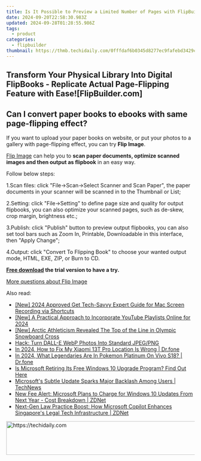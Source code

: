 ```yaml
---
title: Is It Possible to Preview a Limited Number of Pages with FlipBuilder?
date: 2024-09-20T22:58:30.983Z
updated: 2024-09-28T01:28:55.986Z
tags:
  - product
categories:
  - flipbuilder
thumbnail: https://thmb.techidaily.com/0fffdaf6b0345d8277ec9fafebd3429c28f703cd8774f81e39bb2cfd9b5790b4.jpg
---
```


## Transform Your Physical Library Into Digital FlipBooks - Replicate Actual Page-Flipping Feature with Ease![FlipBuilder.com]

## Can I convert paper books to ebooks with same page-flipping effect?

If you want to upload your paper books on website, or put your photos to a gallery with page-flipping effect, you can try **Flip Image**. 

[Flip Image](https://tools.techidaily.com/flipbuilder/products/) can help you to **scan paper documents, optimize scanned images and then output as flipbook** in an easy way.

Follow below steps:

1.Scan files: click "File->Scan->Select Scanner and Scan Paper", the paper documents in your scanner will be scanned in to the Thumbnail or List;

2.Setting: click "File->Setting" to define page size and quality for output flipbooks, you can also optimize your scanned pages, such as de-skew, crop margin, brightness etc.;

3.Publish: click "Publish" button to preview output flipbooks, you can also set tool bars such as Zoom In, Printable, Downloadable in this interface, then "Apply Change";

4.Output: click "Convert To Flipping Book" to choose your wanted output mode, HTML, EXE, ZIP, or Burn to CD.

**[Free download](https://tools.techidaily.com/flipbuilder/products/) the trial version to have a try.** 

[More questions about Flip Image](https://tools.techidaily.com/flipbuilder/products/)

<ins class="adsbygoogle"
     style="display:block"
     data-ad-format="autorelaxed"
     data-ad-client="ca-pub-7571918770474297"
     data-ad-slot="1223367746"></ins>

<ins class="adsbygoogle"
     style="display:block"
     data-ad-client="ca-pub-7571918770474297"
     data-ad-slot="8358498916"
     data-ad-format="auto"
     data-full-width-responsive="true"></ins>

<span class="atpl-alsoreadstyle">Also read:</span>
<div><ul>
<li><a href="https://screen-video-capture.techidaily.com/new-2024-approved-get-tech-savvy-expert-guide-for-mac-screen-recording-via-shortcuts/"><u>[New] 2024 Approved Get Tech-Savvy Expert Guide for Mac Screen Recording via Shortcuts</u></a></li>
<li><a href="https://eaxpv-info.techidaily.com/new-a-practical-approach-to-incorporate-youtube-playlists-online-for-2024/"><u>[New] A Practical Approach to Incorporate YouTube Playlists Online for 2024</u></a></li>
<li><a href="https://extra-hints.techidaily.com/new-arctic-athleticism-revealed-the-top-of-the-line-in-olympic-snowboard-cross/"><u>[New] Arctic Athleticism Revealed The Top of the Line in Olympic Snowboard Cross</u></a></li>
<li><a href="https://tech-savvy.techidaily.com/hack-turn-dall-e-webp-photos-into-standard-jpegpng/"><u>Hack: Turn DALL-E WebP Photos Into Standard JPEG/PNG</u></a></li>
<li><a href="https://review-topics.techidaily.com/in-2024-how-to-fix-my-xiaomi-13t-pro-location-is-wrong-drfone-by-drfone-virtual-android/"><u>In 2024, How to Fix My Xiaomi 13T Pro Location Is Wrong | Dr.fone</u></a></li>
<li><a href="https://change-location.techidaily.com/in-2024-what-legendaries-are-in-pokemon-platinum-on-vivo-s18-drfone-by-drfone-virtual-android/"><u>In 2024, What Legendaries Are In Pokemon Platinum On Vivo S18? | Dr.fone</u></a></li>
<li><a href="https://win-comparisons.techidaily.com/is-microsoft-retiring-its-free-windows-10-upgrade-program-find-out-here/"><u>Is Microsoft Retiring Its Free Windows 10 Upgrade Program? Find Out Here</u></a></li>
<li><a href="https://win-comparisons.techidaily.com/microsofts-subtle-update-sparks-major-backlash-among-users-technews/"><u>Microsoft's Subtle Update Sparks Major Backlash Among Users | TechNews</u></a></li>
<li><a href="https://win-comparisons.techidaily.com/new-fee-alert-microsoft-plans-to-charge-for-windows-10-updates-from-next-year-cost-breakdown-zdnet/"><u>New Fee Alert: Microsoft Plans to Charge for Windows 10 Updates From Next Year - Cost Breakdown | ZDNet</u></a></li>
<li><a href="https://win-comparisons.techidaily.com/next-gen-law-practice-boost-how-microsoft-copilot-enhances-singapores-legal-tech-infrastructure-zdnet/"><u>Next-Gen Law Practice Boost: How Microsoft Copilot Enhances Singapore's Legal Tech Infrastructure | ZDNet</u></a></li>
</ul></div>

<!-- affiliate ads begin -->
<a href="https://appsumo.8odi.net/c/5597632/2123740/7443" target="_top" id="2123740">
  <img src="//a.impactradius-go.com/display-ad/7443-2123740" border="0" alt="https://techidaily.com" width="728" height="90"/>
</a>
<img height="0" width="0" src="https://appsumo.8odi.net/i/5597632/2123740/7443" style="position:absolute;visibility:hidden;" border="0" />
<!-- affiliate ads end -->

